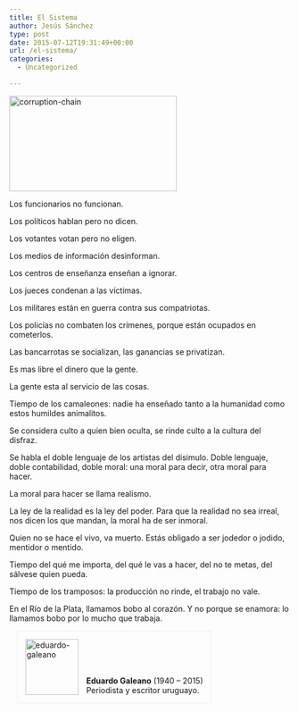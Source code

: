 ```yaml
---
title: El Sistema
author: Jesús Sánchez
type: post
date: 2015-07-12T19:31:49+00:00
url: /el-sistema/
categories:
  - Uncategorized

---
```

<img class="size-medium wp-image-58 alignnone" src="https://blog.jesvs.com/wp-content/uploads/2015/07/corruption-chain-300x171.jpg" alt="corruption-chain" width="300" height="171" srcset="https://blog.jesvs.com/wp-content/uploads/2015/07/corruption-chain-300x171.jpg 300w, https://blog.jesvs.com/wp-content/uploads/2015/07/corruption-chain.jpg 448w" sizes="(max-width: 300px) 100vw, 300px" />

Los funcionarios no funcionan.
  
Los políticos hablan pero no dicen.
  
Los votantes votan pero no eligen.
  
Los medios de información desinforman.
  
Los centros de enseñanza enseñan a ignorar.
  
Los jueces condenan a las víctimas.
  
Los militares están en guerra contra sus compatriotas.
  
Los policías no combaten los crímenes, porque están ocupados en cometerlos.
  
Las bancarrotas se socializan, las ganancias se privatizan.
  
Es mas libre el dinero que la gente.
  
La gente esta al servicio de las cosas.
  
Tiempo de los camaleones: nadie ha enseñado tanto a la humanidad como estos humildes animalitos.
  
Se considera culto a quien bien oculta, se rinde culto a la cultura del disfraz.
  
Se habla el doble lenguaje de los artistas del disimulo. Doble lenguaje, doble contabilidad, doble moral: una moral para decir, otra moral para hacer.
  
La moral para hacer se llama realismo.
  
La ley de la realidad es la ley del poder. Para que la realidad no sea irreal, nos dicen los que mandan, la moral ha de ser inmoral.
  
Quien no se hace el vivo, va muerto. Estás obligado a ser jodedor o jodido, mentidor o mentido.
  
Tiempo del qué me importa, del qué le vas a hacer, del no te metas, del sálvese quien pueda.
  
Tiempo de los tramposos: la producción no rinde, el trabajo no vale.
  
En el Río de la Plata, llamamos bobo al corazón. Y no porque se enamora: lo llamamos bobo por lo mucho que trabaja.

<div class='attribution-container' style="display: table; padding: 1em; margin: 1em; border: 1px solid #eee;">
  <div class='photo-container' style="display: table-cell; vertical-align: bottom;">
    <img class="  wp-image-46 alignleft" style="display: block; margin: 0;" src="https://blog.jesvs.com/wp-content/uploads/2015/07/eduardo-galeano-286x300.jpg" alt="eduardo-galeano" width="95" height="100" srcset="https://blog.jesvs.com/wp-content/uploads/2015/07/eduardo-galeano-286x300.jpg 286w, https://blog.jesvs.com/wp-content/uploads/2015/07/eduardo-galeano.jpg 606w" sizes="(max-width: 95px) 100vw, 95px" />
  </div>
  
  <div class='author' style="display: table-cell; vertical-align: bottom; padding-left: 1em;">
    <strong>Eduardo Galeano</strong> (1940 &#8211; 2015)<br /> Periodista y escritor uruguayo.
  </div>
</div>
